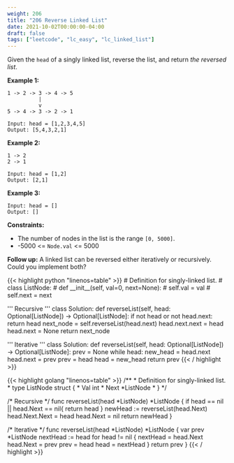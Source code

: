 ```yaml
---
weight: 206
title: "206 Reverse Linked List"
date: 2021-10-02T00:00:00-04:00
draft: false
tags: ["leetcode", "lc_easy", "lc_linked_list"]
---
```

Given the `head` of a singly linked list, reverse the list, and return _the reversed list_.

**Example 1:**
```
1 -> 2 -> 3 -> 4 -> 5
          |
          v
5 -> 4 -> 3 -> 2 -> 1

Input: head = [1,2,3,4,5]
Output: [5,4,3,2,1]
```
**Example 2:**
```
1 -> 2
2 -> 1

Input: head = [1,2]
Output: [2,1]
```
**Example 3:**
```
Input: head = []
Output: []
 ```

**Constraints:**

- The number of nodes in the list is the range `[0, 5000]`.
- -5000 <= `Node.val` <= 5000

**Follow up:** A linked list can be reversed either iteratively or recursively. Could you implement both?

<div class="tabs"></div>
<div class="tab-content">
<div id="python" class="lang">
{{< highlight python "linenos=table" >}}
# Definition for singly-linked list.
# class ListNode:
#     def __init__(self, val=0, next=None):
#         self.val = val
#         self.next = next

''' Recursive '''
class Solution:
    def reverseList(self, head: Optional[ListNode]) -> Optional[ListNode]:
        if not head or not head.next:
            return head
        next_node = self.reverseList(head.next)
        head.next.next = head
        head.next = None
        return next_node

''' Iterative '''
class Solution:
    def reverseList(self, head: Optional[ListNode]) -> Optional[ListNode]:
        prev = None
        while head:
            new_head = head.next
            head.next = prev
            prev = head
            head = new_head
        return prev
{{< / highlight >}}
</div>

<div id="golang" class="lang">
{{< highlight golang "linenos=table" >}}
/**
 * Definition for singly-linked list.
 * type ListNode struct {
 *     Val int
 *     Next *ListNode
 * }
 */

 /* Recursive */
func reverseList(head *ListNode) *ListNode {
    if head == nil || head.Next == nil{
        return head
    }
    newHead := reverseList(head.Next)
    head.Next.Next = head
    head.Next = nil
    return newHead
}

/* Iterative */
func reverseList(head *ListNode) *ListNode {
	var prev *ListNode
	nextHead := head
	for head != nil {
		nextHead = head.Next
		head.Next = prev
		prev = head
		head = nextHead
	}
	return prev
}
{{< / highlight >}}
</div>
</div>
